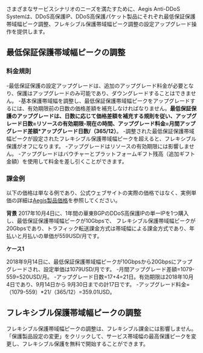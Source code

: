 
さまざまなサービスシナリオのニーズを満たすために、Aegis Anti-DDoS Systemは、DDoS高保護IP、DDoS高保護パケット製品にそれぞれ最低保証保護帯域幅ピーク調整、フレキシブル保護帯域幅ピーク調整の設定アップグレード操作を提供します。

## 最低保証保護帯域幅ピークの調整

### 料金規則

-最低保証保護の設定アップグレードは、追加のアップグレード料金が必要となり、保護はアップグレードのみ可能であり、ダウングレードすることはできません。
-基本保護帯域幅を調整し、最低保証保護帯域幅ピークをアップグレードするには、有効期限前の日数の価格差額を補充しなければなりません。**最低保証保護のアップグレードは、日数に応じて価格差額を補充する規則を従い、アップグレード日数=リソースの有効期限-現在の時間、アップグレード料金=月間アップグレード差額*アップグレード日数/（365/12）**。
-調整された最低保証保護帯域幅ピークが設定されたフレキシブル保護帯域幅ピークを超えると、フレキシブル保護がオフになります。
-アップグレードはリソースの有効期限には影響しません。
-アップグレードはバウチャーとプラットフォームギフト残高（追加ギフト金額）を使用して料金を差し引くことができます。

### 課金例

以下の価格は単なる例であり、公式ウェブサイトの実際の価格ではなく、実例単価の詳細は[Aegis製品価格](https://cloud.tencent.com/document/product/685)を参照してください。

 **背景**
2017年10月4日に、1年間の華東BGPのDDoS高保護IPの単一IPを1つ購入し、最低保証保護帯域幅ピークが10Gbpsで、 フレキシブル保護帯域幅ピークが20Gbpsであり、トラフィック転送課金方式は帯域幅による課金方式であり、年払いと月払いの単価が559USD/月です。

 **ケース1**

2018年9月14日に、最低保証保護帯域幅ピークが10Gbpsから20Gbpsにアップグレードされ、設定単価は1079USD/月です。
-月間アップグレード差額=1079-559=520USD/月。
-アップグレード日数=17+4=21日。有効期限は2018年10月4日であり、9月14日から 9月30日までの計17日です。
-アップグレード料金=（1079-559）*21/（365/12）=359.01USD。

## フレキシブル保護帯域幅ピークの調整

フレキシブル保護帯域幅ピークの調整は、フレキシブル課金には影響しません。「保護製品設定の変更」をクリックして、サービス帯域幅の最高保護ピークを変更し、フレキシブル保護を無料で開始することができます。

